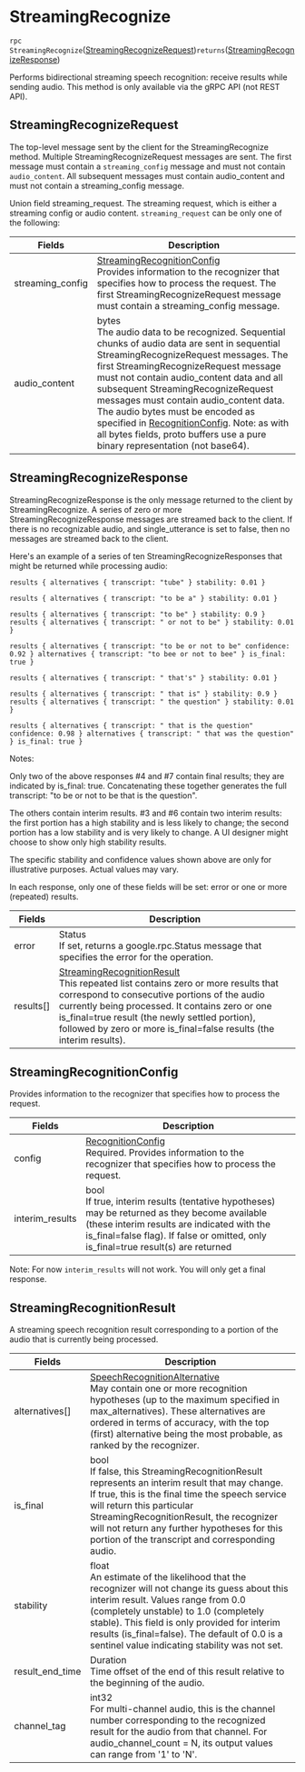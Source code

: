 # StreamingRecognize

`rpc StreamingRecognize`([StreamingRecognizeRequest](#streamingrecognizerequest))` returns `([StreamingRecognizeResponse](#streamingrecognizeresponse))

Performs bidirectional streaming speech recognition: receive results while sending audio. This method is only available via the gRPC API (not REST API).

## StreamingRecognizeRequest
The top-level message sent by the client for the StreamingRecognize method. Multiple StreamingRecognizeRequest messages are sent. The first message must contain a `streaming_config` message and must not contain `audio_content`. All subsequent messages must contain audio_content and must not contain a streaming_config message.

Union field streaming_request. The streaming request, which is either a streaming config or audio content.
`streaming_request` can be only one of the following:

|Fields|Description|
|--|--|
|streaming_config | [StreamingRecognitionConfig](#streamingrecognitionconfig) <br> Provides information to the recognizer that specifies how to process the request. The first StreamingRecognizeRequest message must contain a streaming_config message.|
|audio_content | bytes <br> The audio data to be recognized. Sequential chunks of audio data are sent in sequential StreamingRecognizeRequest messages. The first StreamingRecognizeRequest message must not contain audio_content data and all subsequent StreamingRecognizeRequest messages must contain audio_content data. The audio bytes must be encoded as specified in [RecognitionConfig](../types/RecognitionConfig.md). Note: as with all bytes fields, proto buffers use a pure binary representation (not base64).|

## StreamingRecognizeResponse
StreamingRecognizeResponse is the only message returned to the client by StreamingRecognize. A series of zero or more StreamingRecognizeResponse messages are streamed back to the client. If there is no recognizable audio, and single_utterance is set to false, then no messages are streamed back to the client.

Here's an example of a series of ten StreamingRecognizeResponses that might be returned while processing audio:

```
results { alternatives { transcript: "tube" } stability: 0.01 }

results { alternatives { transcript: "to be a" } stability: 0.01 }

results { alternatives { transcript: "to be" } stability: 0.9 } results { alternatives { transcript: " or not to be" } stability: 0.01 }

results { alternatives { transcript: "to be or not to be" confidence: 0.92 } alternatives { transcript: "to bee or not to bee" } is_final: true }

results { alternatives { transcript: " that's" } stability: 0.01 }

results { alternatives { transcript: " that is" } stability: 0.9 } results { alternatives { transcript: " the question" } stability: 0.01 }

results { alternatives { transcript: " that is the question" confidence: 0.98 } alternatives { transcript: " that was the question" } is_final: true }
```

Notes:

Only two of the above responses #4 and #7 contain final results; they are indicated by is_final: true. Concatenating these together generates the full transcript: "to be or not to be that is the question".

The others contain interim results. #3 and #6 contain two interim results: the first portion has a high stability and is less likely to change; the second portion has a low stability and is very likely to change. A UI designer might choose to show only high stability results.

The specific stability and confidence values shown above are only for illustrative purposes. Actual values may vary.

In each response, only one of these fields will be set: error or one or more (repeated) results.

|Fields| Description|
|--|--|
|error| Status <br> If set, returns a google.rpc.Status message that specifies the error for the operation.|
|results[]| [StreamingRecognitionResult](#streamingrecognitionresult) <br> This repeated list contains zero or more results that correspond to consecutive portions of the audio currently being processed. It contains zero or one is_final=true result (the newly settled portion), followed by zero or more is_final=false results (the interim results).|

## StreamingRecognitionConfig
Provides information to the recognizer that specifies how to process the request.

|Fields|Description|
|--|--|
|config	| [RecognitionConfig](../types/RecognitionConfig.md)<br> Required. Provides information to the recognizer that specifies how to process the request.|
|interim_results| bool <br> If true, interim results (tentative hypotheses) may be returned as they become available (these interim results are indicated with the is_final=false flag). If false or omitted, only is_final=true result(s) are returned|

Note: For now `interim_results` will not work. You will only get a final response.

## StreamingRecognitionResult
A streaming speech recognition result corresponding to a portion of the audio that is currently being processed.

|Fields|Description|
|--|--|
|alternatives[] | [SpeechRecognitionAlternative](../types/SpeechRecognitionResult.md#speechrecognitionalternative) <br>May contain one or more recognition hypotheses (up to the maximum specified in max_alternatives). These alternatives are ordered in terms of accuracy, with the top (first) alternative being the most probable, as ranked by the recognizer.|
|is_final | bool <br>If false, this StreamingRecognitionResult represents an interim result that may change. If true, this is the final time the speech service will return this particular StreamingRecognitionResult, the recognizer will not return any further hypotheses for this portion of the transcript and corresponding audio.|
|stability | float <br>An estimate of the likelihood that the recognizer will not change its guess about this interim result. Values range from 0.0 (completely unstable) to 1.0 (completely stable). This field is only provided for interim results (is_final=false). The default of 0.0 is a sentinel value indicating stability was not set.|
|result_end_time | Duration<br> Time offset of the end of this result relative to the beginning of the audio.|
|channel_tag | int32<br>For multi-channel audio, this is the channel number corresponding to the recognized result for the audio from that channel. For audio_channel_count = N, its output values can range from '1' to 'N'.|
